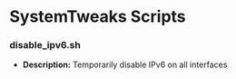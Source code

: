 # SystemTweaks Scripts

### disable_ipv6.sh
- **Description:** Temporarily disable IPv6 on all interfaces

